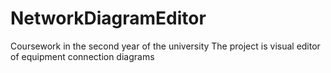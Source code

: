 # NetworkDiagramEditor

 Coursework in the second year of the university
 The project is visual editor of equipment connection diagrams
